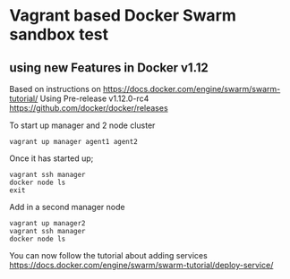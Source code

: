 # Vagrant based Docker Swarm sandbox test
## using new Features in Docker v1.12

Based on instructions on <https://docs.docker.com/engine/swarm/swarm-tutorial/>
Using Pre-release v1.12.0-rc4 <https://github.com/docker/docker/releases>

To start up manager and 2 node cluster

   `vagrant up manager agent1 agent2`

Once it has started up;

   ```
   vagrant ssh manager
   docker node ls
   exit
   ```

Add in a second manager node

   ```
   vagrant up manager2
   vagrant ssh manager
   docker node ls
   ```

You can now follow the tutorial about adding services
<https://docs.docker.com/engine/swarm/swarm-tutorial/deploy-service/>

